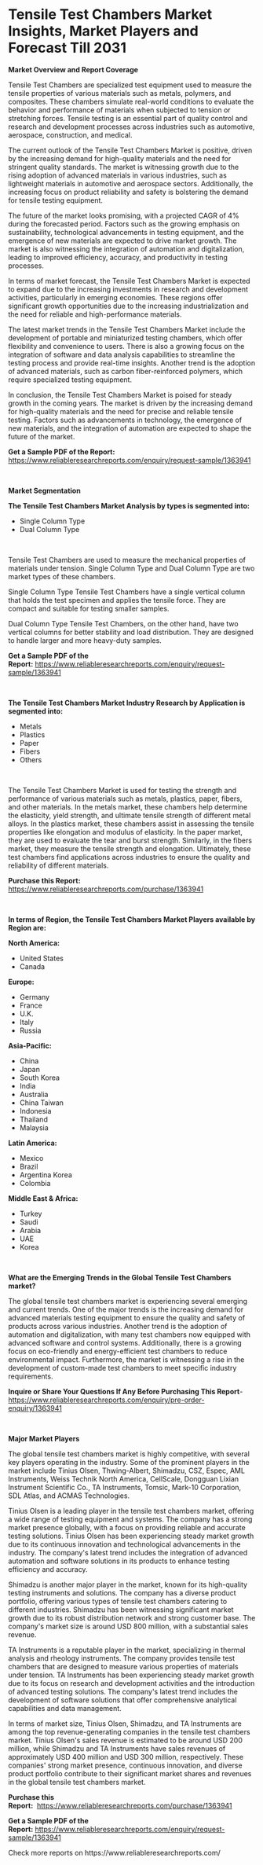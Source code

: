 <p><h1>Tensile Test Chambers Market Insights, Market Players and Forecast Till 2031</h1></p><p><strong>Market Overview and Report Coverage</strong></p>
<p><p>Tensile Test Chambers are specialized test equipment used to measure the tensile properties of various materials such as metals, polymers, and composites. These chambers simulate real-world conditions to evaluate the behavior and performance of materials when subjected to tension or stretching forces. Tensile testing is an essential part of quality control and research and development processes across industries such as automotive, aerospace, construction, and medical.</p><p>The current outlook of the Tensile Test Chambers Market is positive, driven by the increasing demand for high-quality materials and the need for stringent quality standards. The market is witnessing growth due to the rising adoption of advanced materials in various industries, such as lightweight materials in automotive and aerospace sectors. Additionally, the increasing focus on product reliability and safety is bolstering the demand for tensile testing equipment.</p><p>The future of the market looks promising, with a projected CAGR of 4% during the forecasted period. Factors such as the growing emphasis on sustainability, technological advancements in testing equipment, and the emergence of new materials are expected to drive market growth. The market is also witnessing the integration of automation and digitalization, leading to improved efficiency, accuracy, and productivity in testing processes.</p><p>In terms of market forecast, the Tensile Test Chambers Market is expected to expand due to the increasing investments in research and development activities, particularly in emerging economies. These regions offer significant growth opportunities due to the increasing industrialization and the need for reliable and high-performance materials.</p><p>The latest market trends in the Tensile Test Chambers Market include the development of portable and miniaturized testing chambers, which offer flexibility and convenience to users. There is also a growing focus on the integration of software and data analysis capabilities to streamline the testing process and provide real-time insights. Another trend is the adoption of advanced materials, such as carbon fiber-reinforced polymers, which require specialized testing equipment.</p><p>In conclusion, the Tensile Test Chambers Market is poised for steady growth in the coming years. The market is driven by the increasing demand for high-quality materials and the need for precise and reliable tensile testing. Factors such as advancements in technology, the emergence of new materials, and the integration of automation are expected to shape the future of the market.</p></p>
<p><strong>Get a Sample PDF of the Report:</strong> <a href="https://www.reliableresearchreports.com/enquiry/request-sample/1363941">https://www.reliableresearchreports.com/enquiry/request-sample/1363941</a></p>
<p>&nbsp;</p>
<p><strong>Market Segmentation</strong></p>
<p><strong>The Tensile Test Chambers Market Analysis by types is segmented into:</strong></p>
<p><ul><li>Single Column Type</li><li>Dual Column Type</li></ul></p>
<p>&nbsp;</p>
<p><p>Tensile Test Chambers are used to measure the mechanical properties of materials under tension. Single Column Type and Dual Column Type are two market types of these chambers. </p><p>Single Column Type Tensile Test Chambers have a single vertical column that holds the test specimen and applies the tensile force. They are compact and suitable for testing smaller samples.</p><p>Dual Column Type Tensile Test Chambers, on the other hand, have two vertical columns for better stability and load distribution. They are designed to handle larger and more heavy-duty samples.</p></p>
<p><strong>Get a Sample PDF of the Report:</strong>&nbsp;<a href="https://www.reliableresearchreports.com/enquiry/request-sample/1363941">https://www.reliableresearchreports.com/enquiry/request-sample/1363941</a></p>
<p>&nbsp;</p>
<p><strong>The Tensile Test Chambers Market Industry Research by Application is segmented into:</strong></p>
<p><ul><li>Metals</li><li>Plastics</li><li>Paper</li><li>Fibers</li><li>Others</li></ul></p>
<p>&nbsp;</p>
<p><p>The Tensile Test Chambers Market is used for testing the strength and performance of various materials such as metals, plastics, paper, fibers, and other materials. In the metals market, these chambers help determine the elasticity, yield strength, and ultimate tensile strength of different metal alloys. In the plastics market, these chambers assist in assessing the tensile properties like elongation and modulus of elasticity. In the paper market, they are used to evaluate the tear and burst strength. Similarly, in the fibers market, they measure the tensile strength and elongation. Ultimately, these test chambers find applications across industries to ensure the quality and reliability of different materials.</p></p>
<p><strong>Purchase this Report:</strong>&nbsp; <a href="https://www.reliableresearchreports.com/purchase/1363941">https://www.reliableresearchreports.com/purchase/1363941</a></p>
<p>&nbsp;</p>
<p><strong>In terms of Region, the Tensile Test Chambers Market Players available by Region are:</strong></p>
<p>
    <p> <strong> North America: </strong>
        <ul>
            <li>United States</li>
            <li>Canada</li>
        </ul>
        </p> 
    <p> <strong> Europe: </strong>
        <ul>
            <li>Germany</li>
            <li>France</li>
            <li>U.K.</li>
            <li>Italy</li>
            <li>Russia</li>
        </ul>
        </p> 
    <p> <strong> Asia-Pacific: </strong>
        <ul>
            <li>China</li>
            <li>Japan</li>
            <li>South Korea</li>
            <li>India</li>
            <li>Australia</li>
            <li>China Taiwan</li>
            <li>Indonesia</li>
            <li>Thailand</li>
            <li>Malaysia</li>
        </ul>
        </p> 
    <p> <strong> Latin America: </strong>
        <ul>
            <li>Mexico</li>
            <li>Brazil</li>
            <li>Argentina Korea</li>
            <li>Colombia</li>
        </ul>
        </p> 
    <p> <strong> Middle East & Africa: </strong>
        <ul>
            <li>Turkey</li>
            <li>Saudi</li>
            <li>Arabia</li>
            <li>UAE</li>
            <li>Korea</li>
        </ul>
    </p>
    </p>
<p>&nbsp;</p>
<p><strong>What are the Emerging Trends in the Global Tensile Test Chambers market?</strong></p>
<p><p>The global tensile test chambers market is experiencing several emerging and current trends. One of the major trends is the increasing demand for advanced materials testing equipment to ensure the quality and safety of products across various industries. Another trend is the adoption of automation and digitalization, with many test chambers now equipped with advanced software and control systems. Additionally, there is a growing focus on eco-friendly and energy-efficient test chambers to reduce environmental impact. Furthermore, the market is witnessing a rise in the development of custom-made test chambers to meet specific industry requirements.</p></p>
<p><strong>Inquire or Share Your Questions If Any Before Purchasing This Report</strong>- <a href="https://www.reliableresearchreports.com/enquiry/pre-order-enquiry/1363941">https://www.reliableresearchreports.com/enquiry/pre-order-enquiry/1363941</a></p>
<p>&nbsp;</p>
<p><strong>Major Market Players</strong></p>
<p><p>The global tensile test chambers market is highly competitive, with several key players operating in the industry. Some of the prominent players in the market include Tinius Olsen, Thwing-Albert, Shimadzu, CSZ, Espec, AML Instruments, Weiss Technik North America, CellScale, Dongguan Lixian Instrument Scientific Co., TA Instruments, Tomsic, Mark-10 Corporation, SDL Atlas, and ACMAS Technologies.</p><p>Tinius Olsen is a leading player in the tensile test chambers market, offering a wide range of testing equipment and systems. The company has a strong market presence globally, with a focus on providing reliable and accurate testing solutions. Tinius Olsen has been experiencing steady market growth due to its continuous innovation and technological advancements in the industry. The company's latest trend includes the integration of advanced automation and software solutions in its products to enhance testing efficiency and accuracy.</p><p>Shimadzu is another major player in the market, known for its high-quality testing instruments and solutions. The company has a diverse product portfolio, offering various types of tensile test chambers catering to different industries. Shimadzu has been witnessing significant market growth due to its robust distribution network and strong customer base. The company's market size is around USD 800 million, with a substantial sales revenue.</p><p>TA Instruments is a reputable player in the market, specializing in thermal analysis and rheology instruments. The company provides tensile test chambers that are designed to measure various properties of materials under tension. TA Instruments has been experiencing steady market growth due to its focus on research and development activities and the introduction of advanced testing solutions. The company's latest trend includes the development of software solutions that offer comprehensive analytical capabilities and data management.</p><p>In terms of market size, Tinius Olsen, Shimadzu, and TA Instruments are among the top revenue-generating companies in the tensile test chambers market. Tinius Olsen's sales revenue is estimated to be around USD 200 million, while Shimadzu and TA Instruments have sales revenues of approximately USD 400 million and USD 300 million, respectively. These companies' strong market presence, continuous innovation, and diverse product portfolio contribute to their significant market shares and revenues in the global tensile test chambers market.</p></p>
<p><strong>Purchase this Report:</strong>&nbsp;&nbsp;<a href="https://www.reliableresearchreports.com/purchase/1363941">https://www.reliableresearchreports.com/purchase/1363941</a></p>
<p></p>
<p><strong>Get a Sample PDF of the Report:</strong>&nbsp;<a href="https://www.reliableresearchreports.com/enquiry/request-sample/1363941">https://www.reliableresearchreports.com/enquiry/request-sample/1363941</a></p>
<p>Check more reports on https://www.reliableresearchreports.com/</p>